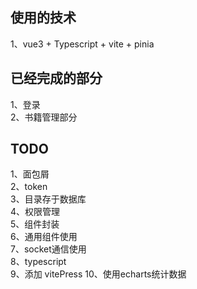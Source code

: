 ## 使用的技术
1、vue3 + Typescript + vite + pinia  
## 已经完成的部分
1、登录  
2、书籍管理部分
## TODO
1、面包屑  
2、token  
3、目录存于数据库  
4、权限管理  
5、组件封装  
6、通用组件使用  
7、socket通信使用  
8、typescript  
9、添加 vitePress
10、使用echarts统计数据
